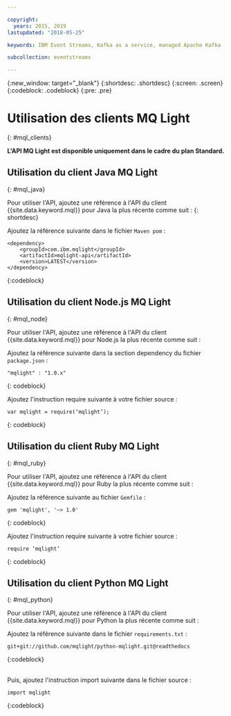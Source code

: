 ```yaml
---

copyright:
  years: 2015, 2019
lastupdated: "2018-05-25"

keywords: IBM Event Streams, Kafka as a service, managed Apache Kafka

subcollection: eventstreams

---
```


{:new_window: target="_blank"}
{:shortdesc: .shortdesc}
{:screen: .screen}
{:codeblock: .codeblock}
{:pre: .pre}

# Utilisation des clients MQ Light
{: #mql_clients}

**L'API MQ Light est disponible uniquement dans le cadre du plan Standard.**
<br/>
## Utilisation du client Java MQ Light
{: #mql_java}

Pour utiliser l'API, ajoutez une référence à l'API du client {{site.data.keyword.mql}} pour Java la plus récente comme suit :
{: shortdesc}

Ajoutez la référence suivante dans le fichier <code>Maven pom</code> :

```
<dependency>
    <groupId>com.ibm.mqlight</groupId>
    <artifactId>mqlight-api</artifactId>
    <version>LATEST</version>
</dependency>
```
{:codeblock}

<!-- 12/11/18: info was in eventstreams102.md, moved because of doc app changes -->

## Utilisation du client Node.js MQ Light 
{: #mql_node}


Pour utiliser l'API, ajoutez une référence à l'API du client {{site.data.keyword.mql}} pour Node.js la plus récente comme suit :

Ajoutez la référence suivante dans la section dependency du fichier <code>package.json</code> :

<pre class="pre"><code>"mqlight" : "1.0.x"</code></pre>
{: codeblock}

Ajoutez l'instruction require suivante à votre fichier source :

<pre class="pre"><code>var mqlight = require(&lsquo;mqlight&rsquo;);</code></pre>
{: codeblock}

<!-- 14/11/18: info was in eventstreams103.md, moved because of doc app changes -->

## Utilisation du client Ruby MQ Light
{: #mql_ruby}


Pour utiliser l'API, ajoutez une référence à l'API du client {{site.data.keyword.mql}} pour Ruby la plus récente comme suit :

Ajoutez la référence suivante au fichier <code>Gemfile</code> :

```
gem 'mqlight', '~> 1.0'
```
{: codeblock}

Ajoutez l'instruction require suivante à votre fichier source :

<pre class="pre"><code>require &lsquo;mqlight&rsquo;</code></pre>
{: codeblock}

<!-- 14/11/18: info was in eventstreams101.md, moved because of doc app changes -->

## Utilisation du client Python MQ Light
{: #mql_python}

Pour utiliser l'API, ajoutez une référence à l'API du client {{site.data.keyword.mql}} pour Python la plus récente comme suit :

Ajoutez la référence suivante dans le fichier <code>requirements.txt</code> :

```
git+git://github.com/mqlight/python-mqlight.git@readthedocs
```
{:codeblock}

<br>
Puis, ajoutez l'instruction import suivante dans le fichier source :

```
import mqlight
```
{:codeblock}
<!-- Comment from Andrew
Instructions for getting started, with links for more info
Simple send source and receive source in-line

-->
